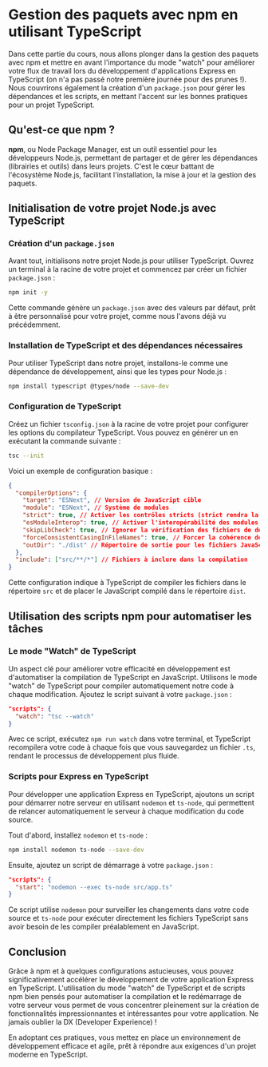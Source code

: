 # Gestion des paquets avec npm en utilisant TypeScript

Dans cette partie du cours, nous allons plonger dans la gestion des paquets avec npm et mettre en avant l'importance du mode "watch" pour améliorer votre flux de travail lors du développement d'applications Express en TypeScript (on n'a pas passé notre première journée pour des prunes !). Nous couvrirons également la création d'un `package.json` pour gérer les dépendances et les scripts, en mettant l'accent sur les bonnes pratiques pour un projet TypeScript.

## Qu'est-ce que npm ?

**npm**, ou Node Package Manager, est un outil essentiel pour les développeurs Node.js, permettant de partager et de gérer les dépendances (librairies et outils) dans leurs projets. C'est le cœur battant de l'écosystème Node.js, facilitant l'installation, la mise à jour et la gestion des paquets.

## Initialisation de votre projet Node.js avec TypeScript

### Création d'un `package.json`

Avant tout, initialisons notre projet Node.js pour utiliser TypeScript. Ouvrez un terminal à la racine de votre projet et commencez par créer un fichier `package.json` :

```bash
npm init -y
```

Cette commande génère un `package.json` avec des valeurs par défaut, prêt à être personnalisé pour votre projet, comme nous l'avons déjà vu précédemment.

### Installation de TypeScript et des dépendances nécessaires

Pour utiliser TypeScript dans notre projet, installons-le comme une dépendance de développement, ainsi que les types pour Node.js :

```bash
npm install typescript @types/node --save-dev
```

### Configuration de TypeScript

Créez un fichier `tsconfig.json` à la racine de votre projet pour configurer les options du compilateur TypeScript. Vous pouvez en générer un en exécutant la commande suivante :

```bash
tsc --init
```

Voici un exemple de configuration basique :

```json
{
  "compilerOptions": {
    "target": "ESNext", // Version de JavaScript cible
    "module": "ESNext", // Système de modules
    "strict": true, // Activer les contrôles stricts (strict rendra la rigueur de TypeScript plus forte)
    "esModuleInterop": true, // Activer l'interopérabilité des modules ES, ce qui permet d'importer des modules CommonJS
    "skipLibCheck": true, // Ignorer la vérification des fichiers de définition de type
    "forceConsistentCasingInFileNames": true, // Forcer la cohérence de la casse des noms de fichiers
    "outDir": "./dist" // Répertoire de sortie pour les fichiers JavaScript compilés
  },
  "include": ["src/**/*"] // Fichiers à inclure dans la compilation
}
```

Cette configuration indique à TypeScript de compiler les fichiers dans le répertoire `src` et de placer le JavaScript compilé dans le répertoire `dist`.

## Utilisation des scripts npm pour automatiser les tâches

### Le mode "Watch" de TypeScript

Un aspect clé pour améliorer votre efficacité en développement est d'automatiser la compilation de TypeScript en JavaScript. Utilisons le mode "watch" de TypeScript pour compiler automatiquement notre code à chaque modification. Ajoutez le script suivant à votre `package.json` :

```json
"scripts": {
  "watch": "tsc --watch"
}
```

Avec ce script, exécutez `npm run watch` dans votre terminal, et TypeScript recompilera votre code à chaque fois que vous sauvegardez un fichier `.ts`, rendant le processus de développement plus fluide.

### Scripts pour Express en TypeScript

Pour développer une application Express en TypeScript, ajoutons un script pour démarrer notre serveur en utilisant `nodemon` et `ts-node`, qui permettent de relancer automatiquement le serveur à chaque modification du code source.

Tout d'abord, installez `nodemon` et `ts-node` :

```bash
npm install nodemon ts-node --save-dev
```

Ensuite, ajoutez un script de démarrage à votre `package.json` :

```json
"scripts": {
  "start": "nodemon --exec ts-node src/app.ts"
}
```

Ce script utilise `nodemon` pour surveiller les changements dans votre code source et `ts-node` pour exécuter directement les fichiers TypeScript sans avoir besoin de les compiler préalablement en JavaScript.

## Conclusion

Grâce à npm et à quelques configurations astucieuses, vous pouvez significativement accélérer le développement de votre application Express en TypeScript. L'utilisation du mode "watch" de TypeScript et de scripts npm bien pensés pour automatiser la compilation et le redémarrage de votre serveur vous permet de vous concentrer pleinement sur la création de fonctionnalités impressionnantes et intéressantes pour votre application. Ne jamais oublier la DX (Developer Experience) !

En adoptant ces pratiques, vous mettez en place un environnement de développement efficace et agile, prêt à répondre aux exigences d'un projet moderne en TypeScript.

